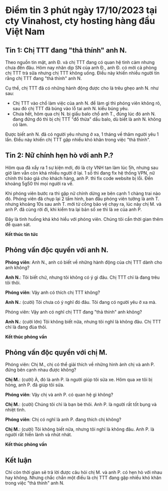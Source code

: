 # Điểm tin 3 phút ngày 17/10/2023 tại cty Vinahost, cty hosting hàng đầu Việt Nam

## Tin 1: Chị TTT đang "thả thính" anh N.

Theo nguồn tin mật, anh Đ. và chị TTT đang có quan hệ tình cảm nhưng chưa đến đâu. Hôm nay nhân dịp SN của anh Đ., anh Đ. có mời cả phòng chị TTT trà sữa nhưng chị TTT không uống. Điều này khiến nhiều người tin rằng chị TTT đang "thả thính" anh N.

Cụ thể, chị TTT đã có những hành động được cho là trêu ghẹo anh N. như sau:

- Chị TTT vào chổ làm việc của anh N. để làm gì thì phóng viên không rõ, sau đó chị TTT đã búng vào lỗ tai anh N. kiểu búng yêu.
- Chưa hết, hôm qua chị N. bị giấu balo chổ anh T., đúng lúc đó anh N. đang đứng đó thì bị chị TTT "đổ thừa" dấu balo, dù biết là anh N. không có làm.

Được biết anh N. đã có người yêu nhưng ở xa, 1 tháng về thăm người yêu 1 lần. Điều này khiến chị TTT gặp nhiều khó khăn trong việc "thả thính".

## Tin 2: Nữ chính hẹn hò với anh P.?

Hôm qua đã xẩy ra 1 sự kiện mới, đó là cty VNH tan làm lúc 5h, nhưng sau giờ làm vẫn còn khá nhiều người ở lại. 1 số thì đang fix hệ thống VPN, nữ chính thì báo giá cho khách hàng, anh P. thì fix code website bị lỗi. Đến khoảng 5g50 thì mọi người ra về.

Khi phóng viên bước ra thì gặp nữ chính dừng xe bên cạnh 1 chàng trai nào đó. Phóng viên đã chụp lại 2 tấm hình, ban đầu phóng viên tưởng là anh T. nhưng khoảng 10s sau anh T. mới từ cổng bảo vệ chạy ra, lúc này chị M. và anh P. đã cùng rời đi, khi kiểm tra lại bản số xe thì là xe của anh P.

Đây là tình huống khá khó hiểu với phóng viên. Chúng tôi cần thời gian thêm để quan sát.

**Kết thúc tin tức**

## Phỏng vấn độc quyền với anh N.

**Phóng viên**: Anh N., anh có biết về những hành động của chị TTT dành cho anh không?

**Anh N.**: Tôi biết chứ, nhưng tôi không có ý gì đâu. Chị TTT chỉ là đang trêu tôi thôi.

**Phóng viên**: Vậy anh có thích chị TTT không?

**Anh N.**: (cười) Tôi chưa có ý nghĩ đó đâu. Tôi đang có người yêu ở xa mà.

Phóng viên: Vậy anh có nghĩ chị TTT đang "thả thính" anh không?

**Anh N.**: (cười lớn) Tôi không biết nữa, nhưng tôi nghĩ là không đâu. Chị TTT chỉ là đang đùa thôi.

**Kết thúc phỏng vấn**

## Phỏng vấn độc quyền với chị M.

Phóng viên: Chị M., chị có thể giải thích về những hình ảnh chị và anh P. đứng bên cạnh nhau được không?

**Chị M.**: (cười) À, đó là anh P. là người giúp tôi sửa xe. Hôm qua xe tôi bị hỏng, anh P. đã giúp tôi sửa.

**Phóng viên**: Vậy chị và anh P. có quan hệ gì không?

**Chị M.**: (cười) Chúng tôi chỉ là bạn bè thôi. Anh P. là người rất tốt bụng và nhiệt tình.

**Phóng viên**: Chị có nghĩ là anh P. đang thích chị không?

**Chị M.**: (cười) Tôi không biết nữa, nhưng tôi nghĩ là không đâu. Anh P. là người rất hiền lành và nhút nhát.

**Kết thúc phỏng vấn**

## Kết luận

Chỉ còn thời gian sẽ trả lời được câu hỏi chị M. và anh P. có hẹn hò với nhau hay không. Nhưng chắc chắn một điều là chị TTT đang gặp nhiều khó khăn trong việc "thả thính" anh N.

